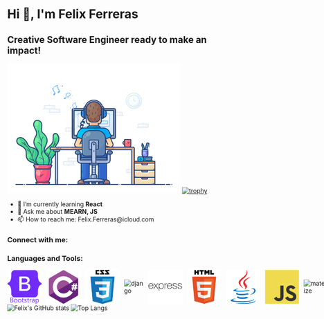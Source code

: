 <style>
  .image-container {
    display: flex;
    align-items: center;
  }

  .image-container img {
    width: 80px;
    margin-right: 10px;
  }
</style>

<h1>Hi 👋, I'm Felix Ferreras</h1>
<h2>Creative Software Engineer ready to make an impact!</h2>

<img src="https://raw.githubusercontent.com/SupianIDz/SupianIDz/main/coding.gif" alt="coding" width="400">

<a href="https://github.com/ryo-ma/github-profile-trophy">
  <img src="https://github-profile-trophy.vercel.app/?username=f2easy" alt="trophy" width="500">
</a>

<ul>
  <li>🌱 I’m currently learning <strong>React</strong></li>
  <li>💬 Ask me about <strong>MEARN, JS</strong></li>
  <li>📫 How to reach me: Felix.Ferreras@icloud.com</li>
</ul>

<h3>Connect with me:</h3>
<!-- Add your social media links here -->

<h3>Languages and Tools:</h3>

<div class="image-container">
  <img src="https://raw.githubusercontent.com/devicons/devicon/master/icons/bootstrap/bootstrap-plain-wordmark.svg" alt="bootstrap">
  <img src="https://raw.githubusercontent.com/devicons/devicon/master/icons/csharp/csharp-original.svg" alt="csharp">
  <img src="https://raw.githubusercontent.com/devicons/devicon/master/icons/css3/css3-original-wordmark.svg" alt="css3">
  <img src="https://cdn.worldvectorlogo.com/logos/django.svg" alt="django">
  <img src="https://raw.githubusercontent.com/devicons/devicon/master/icons/express/express-original-wordmark.svg" alt="express">
  <img src="https://raw.githubusercontent.com/devicons/devicon/master/icons/html5/html5-original-wordmark.svg" alt="html5">
  <img src="https://raw.githubusercontent.com/devicons/devicon/master/icons/java/java-original.svg" alt="java">
  <img src="https://raw.githubusercontent.com/devicons/devicon/master/icons/javascript/javascript-original.svg" alt="javascript">
  <img src="https://raw.githubusercontent.com/prplx/svg-logos/5585531d45d294869c4eaab4d7cf2e9c167710a9/svg/materialize.svg" alt="materialize">
  <img src="https://raw.githubusercontent.com/devicons/devicon/master/icons/mongodb/mongodb-original-wordmark.svg" alt="mongodb">
  <img src="https://www.svgrepo.com/show/303229/microsoft-sql-server-logo.svg" alt="mssql">
  <img src="https://raw.githubusercontent.com/devicons/devicon/master/icons/nodejs/nodejs-original-wordmark.svg" alt="nodejs">
  <img src="https://raw.githubusercontent.com/devicons/devicon/master/icons/oracle/oracle-original.svg" alt="oracle">
  <img src="https://raw.githubusercontent.com/devicons/devicon/master/icons/postgresql/postgresql-original-wordmark.svg" alt="postgresql">
  <img src="https://raw.githubusercontent.com/devicons/devicon/master/icons/python/python-original.svg" alt="python">
  <img src="https://raw.githubusercontent.com/devicons/devicon/master/icons/react/react-original-wordmark.svg" alt="react">
</div>

<img src="https://github-readme-stats.vercel.app/api?username=F2easy&show_icons=true&theme=neon" alt="Felix's GitHub stats">

<img src="https://github-readme-stats.vercel.app/api/top-langs/?username=f2easy&layout=compact" alt="Top Langs">
